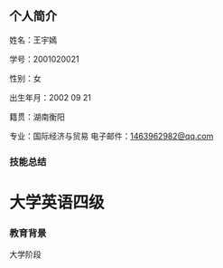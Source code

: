 ## 个人简介

姓名：王宇嫣 

学号：2001020021

性别：女 

出生年月：2002 09 21 

籍贯：湖南衡阳 


专业：国际经济与贸易 
电子邮件：1463962982@qq.com

### 技能总结

# 大学英语四级


### 教育背景
大学阶段


